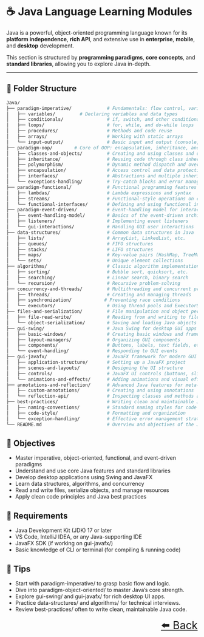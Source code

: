 # ☕ Java Language Learning Modules

Java is a powerful, object-oriented programming language known for its **platform independence**, **rich API**, and extensive use in **enterprise**, **mobile**, and **desktop** development.

This section is structured by **programming paradigms**, **core concepts**, and **standard libraries**, allowing you to explore Java in-depth.

---

## 📂 Folder Structure

```bash
Java/
├── paradigm-imperative/             # Fundamentals: flow control, variables, and logic
│   ├── variables/         # Declaring variables and data types
│   ├── conditionals/                # if, switch, and other conditional statements
│   ├── loops/                       # for, while, and do-while loops
│   ├── procedures/                  # Methods and code reuse
│   ├── arrays/                      # Working with static arrays
│   └── input-output/                # Basic input and output (console, Scanner, etc.)
├── paradigm-oop/        # Core of OOP: encapsulation, inheritance, and polymorphism
│   ├── classes-and-objects/         # Creating and using classes and objects
│   ├── inheritance/                 # Reusing code through class inheritance
│   ├── polymorphism/                # Dynamic method dispatch and overloading
│   ├── encapsulation/               # Access control and data protection
│   ├── interfaces/                  # Abstractions and multiple inheritance
│   └── exceptions-handling/         # Try-catch blocks and error management
├── paradigm-functional/             # Functional programming features in Java
│   ├── lambdas/                     # Lambda expressions and syntax
│   ├── streams/                     # Functional-style operations on collections
│   └── functional-interfaces/       # Defining and using functional interfaces
├── paradigm-event-driven/           # Event-handling model for interactive apps
│   ├── event-handling-model/        # Basics of the event-driven architecture
│   ├── listeners/                   # Implementing event listeners
│   └── gui-interactions/            # Handling GUI user interactions
├── data-structures/                 # Common data structures in Java
│   ├── lists/                       # ArrayList, LinkedList, etc.
│   ├── queues/                      # FIFO structures
│   ├── stacks/                      # LIFO structures
│   ├── maps/                        # Key-value pairs (HashMap, TreeMap, etc.)
│   └── sets/                        # Unique element collections
├── algorithms/                      # Classic algorithm implementations
│   ├── sorting/                     # Bubble sort, quicksort, etc.
│   ├── searching/                   # Linear search, binary search
│   └── recursion/                   # Recursive problem-solving
├── concurrency-and-threads/         # Multithreading and concurrent programming
│   ├── threads/                     # Creating and managing threads
│   ├── synchronization/            # Preventing race conditions
│   └── executors/                   # Using thread pools and ExecutorService
├── files-and-serialization/         # File manipulation and object persistence
│   ├── file-read-write/             # Reading from and writing to files
│   └── object-serialization/        # Saving and loading Java objects
├── gui-swing/                       # Java Swing for desktop GUI apps
│   ├── basic-windows/               # Creating basic windows and frames
│   ├── layout-managers/             # Organizing GUI components
│   ├── components/                  # Buttons, labels, text fields, etc.
│   └── event-handling/              # Responding to GUI events
├── gui-javafx/                      # JavaFX framework for modern GUI apps
│   ├── application-structure/       # Setting up a JavaFX project
│   ├── scenes-and-layouts/          # Designing the UI structure
│   ├── controls/                    # JavaFX UI controls (buttons, sliders, etc.)
│   └── animations-and-effects/      # Adding animations and visual effects
├── annotations-and-reflection/      # Advanced Java features for meta-programming
│   ├── custom-annotations/          # Creating and using annotations
│   └── reflection-api/              # Inspecting classes and methods at runtime
├── best-practices/                  # Writing clean and maintainable Java code
│   ├── naming-conventions/          # Standard naming styles for code readability
│   ├── code-style/                  # Formatting and organization
│   └── exception-handling/          # Effective error management strategies
└── README.md                        # Overview and objectives of the Java learning path
```

## 🎯 Objectives

- Master imperative, object-oriented, functional, and event-driven paradigms
- Understand and use core Java features and standard libraries
- Develop desktop applications using Swing and JavaFX
- Learn data structures, algorithms, and concurrency
- Read and write files, serialize objects, and manage resources
- Apply clean code principles and Java best practices

## 🧰 Requirements

- Java Development Kit (JDK) 17 or later
- VS Code, IntelliJ IDEA, or any Java-supporting IDE
- JavaFX SDK (if working on gui-javafx/)
- Basic knowledge of CLI or terminal (for compiling & running code)

## 🚀 Tips

- Start with paradigm-imperative/ to grasp basic flow and logic.
- Dive into paradigm-object-oriented/ to master Java’s core strength.
- Explore gui-swing/ and gui-javafx/ for rich desktop UI apps.
- Practice data-structures/ and algorithms/ for technical interviews.
- Review best-practices/ often to write clean, maintainable Java code.


<div align="right" style="font-size: 2em;">
    <a href="../README.md">⬅️ Back</a>
</div>